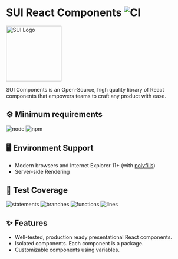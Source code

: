 # SUI React Components ![CI](https://github.com/SUI-Components/sui-components/workflows/CI/badge.svg)

<img src="https://avatars2.githubusercontent.com/u/13288987?s=200&v=4" alt="SUI Logo" width="150">

SUI Components is an Open-Source, high quality library of React components that empowers teams to craft any product with ease.

## ⚙️ Minimum requirements
![node](https://shields.io/badge/node-v16+-lightgray?logo=nodedotjs&logoWidth=20&style=for-the-badge)
![npm](https://shields.io/badge/npm-v7+-lightgrey?logo=npm&logoWidth=20&style=for-the-badge)

## 🖥 Environment Support

- Modern browsers and Internet Explorer 11+ (with [polyfills](https://github.com/SUI-Components/sui/tree/master/packages/sui-polyfills))
- Server-side Rendering

## 🧪 Test Coverage

![statements](https://shields.io/badge/statements-64.83%25-red)
![branches](https://shields.io/badge/branches-48.3%25-550000)
![functions](https://shields.io/badge/functions-47.66%25-550000)
![lines](https://shields.io/badge/lines-66.71%25-red)

## ✨ Features

- Well-tested, production ready presentational React components.
- Isolated components. Each component is a package.
- Customizable components using variables.
